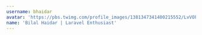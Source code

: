 ```yaml
---
username: bhaidar
avatar: 'https://pbs.twimg.com/profile_images/1381347341400215552/LvVOFV9__normal.jpg'
name: 'Bilal Haidar | Laravel Enthusiast'
---
```

